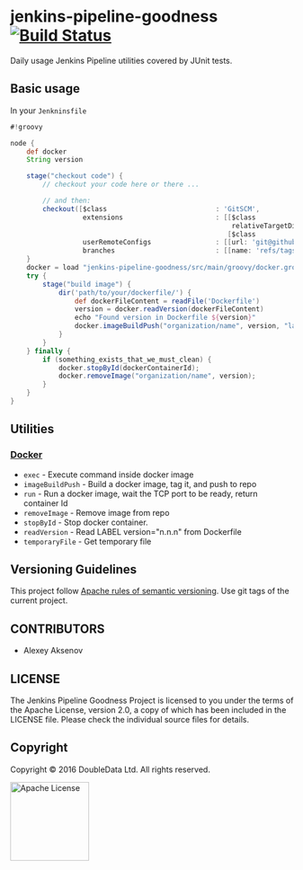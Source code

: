 jenkins-pipeline-goodness [![Build Status](https://travis-ci.org/doublescoring/jenkins-pipeline-goodness.png?branch=master)](https://travis-ci.org/doublescoring/jenkins-pipeline-goodness)
=========================

Daily usage Jenkins Pipeline utilities covered by JUnit tests.

Basic usage
-----------

In your `Jenkninsfile`

```groovy
#!groovy

node {
    def docker
    String version

    stage("checkout code") {
        // checkout your code here or there ...

        // and then:
        checkout([$class                           : 'GitSCM',
                  extensions                       : [[$class           : 'RelativeTargetDirectory',
                                                       relativeTargetDir: 'jenkins-pipeline-goodness'],
                                                      [$class           : 'CleanCheckout']],
                  userRemoteConfigs                : [[url: 'git@github.com:doublescoring/jenkins-pipeline-goodness.git']], // Jenkins Pipeline Goodness url
                  branches                         : [[name: 'refs/tags/1.1.1']]]) // Jenkins Pipeline Goodness version
    }
    docker = load "jenkins-pipeline-goodness/src/main/groovy/docker.groovy" // attach docker module
    try {
        stage("build image") {
            dir('path/to/your/dockerfile/') {
                def dockerFileContent = readFile('Dockerfile')
                version = docker.readVersion(dockerFileContent)
                echo "Found version in Dockerfile ${version}"
                docker.imageBuildPush("organization/name", version, "latest", "our-private-registry:12345")
            }
        }
    } finally {
        if (something_exists_that_we_must_clean) {
            docker.stopById(dockerContainerId);
            docker.removeImage("organization/name", version);
        }
    }
}
```

Utilities
---------

### [Docker](https://github.com/doublescoring/jenkins-pipeline-goodness/blob/master/src/main/groovy/docker.groovy)

* `exec` - Execute command inside docker image
* `imageBuildPush` - Build a docker image, tag it, and push to repo
* `run` - Run a docker image, wait the TCP port to be ready, return container Id
* `removeImage` - Remove image from repo
* `stopById` - Stop docker container.
* `readVersion` - Read LABEL version="n.n.n" from Dockerfile
* `temporaryFile` - Get temporary file


Versioning Guidelines
---------------------

This project follow [Apache rules of semantic versioning](https://commons.apache.org/releases/versioning.html). Use git tags of the current project.

CONTRIBUTORS
------------

* Alexey Aksenov

LICENSE
-------

The Jenkins Pipeline Goodness Project is licensed to you under the terms of
the Apache License, version 2.0, a copy of which has been included in the LICENSE file.
Please check the individual source files for details.

Copyright
---------

Copyright © 2016 DoubleData Ltd. All rights reserved.

<a href="https://www.apache.org/licenses/LICENSE-2.0"><img src="https://airflow.incubator.apache.org/_images/apache.jpg" width="140" alt="Apache License" title="Apache License"/></a>


